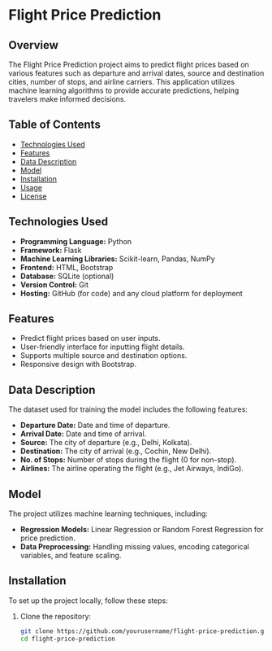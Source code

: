 # Flight Price Prediction

## Overview
The Flight Price Prediction project aims to predict flight prices based on various features such as departure and arrival dates, source and destination cities, number of stops, and airline carriers. This application utilizes machine learning algorithms to provide accurate predictions, helping travelers make informed decisions.

## Table of Contents
- [Technologies Used](#technologies-used)
- [Features](#features)
- [Data Description](#data-description)
- [Model](#model)
- [Installation](#installation)
- [Usage](#usage)
- [License](#license)

## Technologies Used
- **Programming Language:** Python
- **Framework:** Flask
- **Machine Learning Libraries:** Scikit-learn, Pandas, NumPy
- **Frontend:** HTML, Bootstrap
- **Database:** SQLite (optional)
- **Version Control:** Git
- **Hosting:** GitHub (for code) and any cloud platform for deployment

## Features
- Predict flight prices based on user inputs.
- User-friendly interface for inputting flight details.
- Supports multiple source and destination options.
- Responsive design with Bootstrap.

## Data Description
The dataset used for training the model includes the following features:
- **Departure Date:** Date and time of departure.
- **Arrival Date:** Date and time of arrival.
- **Source:** The city of departure (e.g., Delhi, Kolkata).
- **Destination:** The city of arrival (e.g., Cochin, New Delhi).
- **No. of Stops:** Number of stops during the flight (0 for non-stop).
- **Airlines:** The airline operating the flight (e.g., Jet Airways, IndiGo).

## Model
The project utilizes machine learning techniques, including:
- **Regression Models:** Linear Regression or Random Forest Regression for price prediction.
- **Data Preprocessing:** Handling missing values, encoding categorical variables, and feature scaling.

## Installation
To set up the project locally, follow these steps:
1. Clone the repository:
   ```bash
   git clone https://github.com/yourusername/flight-price-prediction.git
   cd flight-price-prediction

